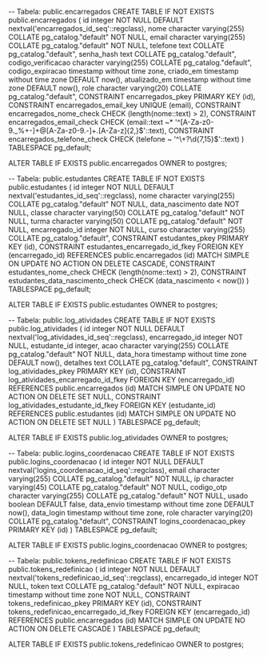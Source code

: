 -- Tabela: public.encarregados
CREATE TABLE IF NOT EXISTS public.encarregados
(
    id integer NOT NULL DEFAULT nextval('encarregados_id_seq'::regclass),
    nome character varying(255) COLLATE pg_catalog."default" NOT NULL,
    email character varying(255) COLLATE pg_catalog."default" NOT NULL,
    telefone text COLLATE pg_catalog."default",
    senha_hash text COLLATE pg_catalog."default",
    codigo_verificacao character varying(255) COLLATE pg_catalog."default",
    codigo_expiracao timestamp without time zone,
    criado_em timestamp without time zone DEFAULT now(),
    atualizado_em timestamp without time zone DEFAULT now(),
    role character varying(20) COLLATE pg_catalog."default",
    CONSTRAINT encarregados_pkey PRIMARY KEY (id),
    CONSTRAINT encarregados_email_key UNIQUE (email),
    CONSTRAINT encarregados_nome_check CHECK (length(nome::text) > 2),
    CONSTRAINT encarregados_email_check CHECK (email::text ~* '^[A-Za-z0-9._%+-]+@[A-Za-z0-9.-]+\.[A-Za-z]{2,}$'::text),
    CONSTRAINT encarregados_telefone_check CHECK (telefone ~ '^\+?\d{7,15}$'::text)
)
TABLESPACE pg_default;

ALTER TABLE IF EXISTS public.encarregados
    OWNER to postgres;

-- Tabela: public.estudantes
CREATE TABLE IF NOT EXISTS public.estudantes
(
    id integer NOT NULL DEFAULT nextval('estudantes_id_seq'::regclass),
    nome character varying(255) COLLATE pg_catalog."default" NOT NULL,
    data_nascimento date NOT NULL,
    classe character varying(50) COLLATE pg_catalog."default" NOT NULL,
    turma character varying(50) COLLATE pg_catalog."default" NOT NULL,
    encarregado_id integer NOT NULL,
    curso character varying(255) COLLATE pg_catalog."default",
    CONSTRAINT estudantes_pkey PRIMARY KEY (id),
    CONSTRAINT estudantes_encarregado_id_fkey FOREIGN KEY (encarregado_id)
        REFERENCES public.encarregados (id) MATCH SIMPLE
        ON UPDATE NO ACTION
        ON DELETE CASCADE,
    CONSTRAINT estudantes_nome_check CHECK (length(nome::text) > 2),
    CONSTRAINT estudantes_data_nascimento_check CHECK (data_nascimento < now())
)
TABLESPACE pg_default;

ALTER TABLE IF EXISTS public.estudantes
    OWNER to postgres;

-- Tabela: public.log_atividades
CREATE TABLE IF NOT EXISTS public.log_atividades
(
    id integer NOT NULL DEFAULT nextval('log_atividades_id_seq'::regclass),
    encarregado_id integer NOT NULL,
    estudante_id integer,
    acao character varying(255) COLLATE pg_catalog."default" NOT NULL,
    data_hora timestamp without time zone DEFAULT now(),
    detalhes text COLLATE pg_catalog."default",
    CONSTRAINT log_atividades_pkey PRIMARY KEY (id),
    CONSTRAINT log_atividades_encarregado_id_fkey FOREIGN KEY (encarregado_id)
        REFERENCES public.encarregados (id) MATCH SIMPLE
        ON UPDATE NO ACTION
        ON DELETE SET NULL,
    CONSTRAINT log_atividades_estudante_id_fkey FOREIGN KEY (estudante_id)
        REFERENCES public.estudantes (id) MATCH SIMPLE
        ON UPDATE NO ACTION
        ON DELETE SET NULL
)
TABLESPACE pg_default;

ALTER TABLE IF EXISTS public.log_atividades
    OWNER to postgres;

-- Tabela: public.logins_coordenacao
CREATE TABLE IF NOT EXISTS public.logins_coordenacao
(
    id integer NOT NULL DEFAULT nextval('logins_coordenacao_id_seq'::regclass),
    email character varying(255) COLLATE pg_catalog."default" NOT NULL,
    ip character varying(45) COLLATE pg_catalog."default" NOT NULL,
    codigo_otp character varying(255) COLLATE pg_catalog."default" NOT NULL,
    usado boolean DEFAULT false,
    data_envio timestamp without time zone DEFAULT now(),
    data_login timestamp without time zone,
    role character varying(20) COLLATE pg_catalog."default",
    CONSTRAINT logins_coordenacao_pkey PRIMARY KEY (id)
)
TABLESPACE pg_default;

ALTER TABLE IF EXISTS public.logins_coordenacao
    OWNER to postgres;

-- Tabela: public.tokens_redefinicao
CREATE TABLE IF NOT EXISTS public.tokens_redefinicao
(
    id integer NOT NULL DEFAULT nextval('tokens_redefinicao_id_seq'::regclass),
    encarregado_id integer NOT NULL,
    token text COLLATE pg_catalog."default" NOT NULL,
    expiracao timestamp without time zone NOT NULL,
    CONSTRAINT tokens_redefinicao_pkey PRIMARY KEY (id),
    CONSTRAINT tokens_redefinicao_encarregado_id_fkey FOREIGN KEY (encarregado_id)
        REFERENCES public.encarregados (id) MATCH SIMPLE
        ON UPDATE NO ACTION
        ON DELETE CASCADE
)
TABLESPACE pg_default;

ALTER TABLE IF EXISTS public.tokens_redefinicao
    OWNER to postgres;

